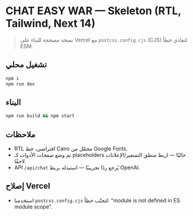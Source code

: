 # CHAT EASY WAR — Skeleton (RTL, Tailwind, Next 14)

> نسخة مصححة للبناء على Vercel مع `postcss.config.cjs` (CJS) لتفادي خطأ ESM.

## تشغيل محلي
```bash
npm i
npm run dev
```

## البناء
```bash
npm run build && npm start
```

## ملاحظات
- RTL افتراضي، خط Cairo محمّل من Google Fonts.
- تم وضع صفحات الأدوات كـ placeholders حاليًا — اربط منطق التسعير/الإعلانات لاحقًا.
- API `/api/chat` يُرجع ردًا تجريبيًا — استبدله بربط OpenAI.

## إصلاح Vercel
- استخدمنا `postcss.config.cjs` لتجنّب خطأ: "module is not defined in ES module scope".
